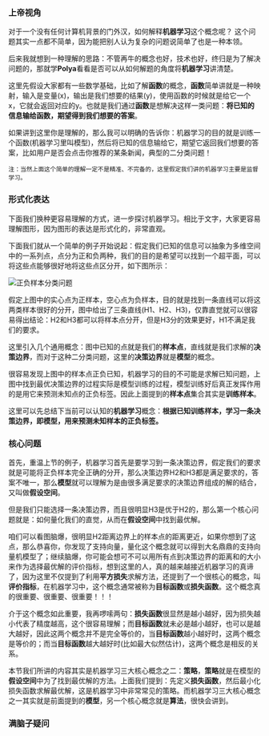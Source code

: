 ### 上帝视角
对于一个没有任何计算机背景的门外汉，如何解释**机器学习**这个概念呢？
这个问题其实一点都不简单，因为能把别人认为复杂的问题说简单了也是一种本领。

后来我就想到一种理解的思路：不管再牛的概念也好，技术也好，终归是为了解决问题的，那就学**Polya**看看是否可以从如何解题的角度将**机器学习**讲清楚。 

这里先假设大家都有一些数学基础，比如了解**函数**的概念，**函数**简单讲就是一种映射，输入是变量(x)，输出是我们想要的结果(y)，使用函数的时候就是给它一个x，它就会返回对应的y。也就是我们通过**函数**是想解决这样一类问题：**将已知的信息输给函数，期望得到我们想要的答案**。

如果讲到这里你是理解的，那么我可以明确的告诉你：机器学习的目的就是训练一个函数(机器学习里叫模型)，然后将已知的信息输给它，期望它返回我们想要的答案，比如用户是否会点击你推荐的某条新闻，典型的二分类问题！

    注：当然上面这个简单的理解一定不是精准、不完备的，这里假定我们讲的机器学习主要是监督学习。

### 形式化表达

下面我们换种更容易理解的方式，进一步探讨机器学习。相比于文字，大家更容易理解图形，因为图形的表达是形式化的，非常直观。

下面我们就从一个简单的例子开始说起：假定我们已知的信息可以抽象为多维空间中的一系列点，点分为正和负两种，我们的目的是希望可以找到一个超平面，可以将这些点能够很好地将这些点区分开，如下图所示：

![正负样本分类问题](https://upload-images.jianshu.io/upload_images/13018728-e110cec9c78c325e.png?imageMogr2/auto-orient/strip%7CimageView2/2/w/1240)

假定上图中的实心点为正样本，空心点为负样本，目的就是找到一条直线可以将这两类样本很好的分开，图中给出了三条直线(H1、H2、H3)，仅靠直觉就可以很容易得出结论：H2和H3都可以将样本点分开，但是H3分的效果更好，H1不满足我们的要求。

这里引入几个通用概念：图中已知的点就是我们的**样本点**，直线就是我们求解的**决策边界**，而对于这种二分类问题，这里的**决策边界**就是**模型**的概念。

很容易发现上图中的样本点正负已知，机器学习的目的不可能是求解已知问题，上图中找到最优决策边界的过程实际是模型训练的过程，模型训练好后真正发挥作用的是用它来预测未知点的正负标签。因此上面提到的**样本点**集合其实是**训练样本**。

这里可以先总结下当前可以认知的**机器学习**概念：**根据已知训练样本，学习一条决策边界，即模型，用来预测未知样本的正负标签。**

### 核心问题

首先，重温上节的例子，机器学习首先是要学习到一条决策边界，假定我们的要求就是可能将正负样本完全正确的分开，那么决策边界H2和H3都是满足要求的，答案不唯一，那么**模型**就可以理解为是由很多满足要求的决策边界组成的解的结合，又叫做**假设空间**。

但是我们只能选择一条决策边界，而且很明显H3是优于H2的，那么第一个核心问题就是：如何量化我们的直觉，从而在**假设空间**中找到最优解。

咱们可以看图脑爆，很明显H2距离边界上的样本点的距离更近，如果你想到了这点，那么恭喜你，你发现了支持向量，量化这个概念就可以得到大名鼎鼎的支持向量机模型了；继续脑爆，你可能会想可不可以用所有点到决策边界的距离和的大小来作为选择最优解的评价指标，想到这里的人，真的越来越接近机器学习的真谛了，因为这里不仅提到了利用**平方损失**求解方法，还提到了一个很核心的概念，叫**评价指标**，在机器学习中，这个概念通常被称为**目标函数**或**损失函数**。这个概念真的很重要、很重要、很重要！！！

介于这个概念如此重要，我再啰嗦两句：**损失函数**很显然是越小越好，因为损失越小代表了精度越高，这个很容易理解；而**目标函数**就未必是越小越好，也可以是越大越好，因此这两个概念并不是完全等价的，当**目标函数**越小越好时，这两个概念是等价的；而当**目标函数**越大越好时(比如最大似然估计)，这两个概念是相反的关系。

本节我们所讲的内容其实是机器学习三大核心概念之二：**策略**，**策略**就是在模型的**假设空间**中为了找到最优解的方法。上面我们提到：先定义**损失函数**，然后最小化损失函数求解最优解，这是机器学习中非常常见的策略。而机器学习三大核心概念之一其实就是前面提到的**模型**，另一个核心概念就是**算法**，很快会讲到。

### 满脑子疑问

